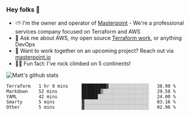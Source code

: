 

### Hey folks 👋

- ⛅️ I'm the owner and operator of [Masterpoint](https://masterpoint.io) - We're a professional services company focused on Terraform and AWS
- 💬 Ask me about AWS, my open source [Terraform work](https://github.com/masterpointio?q=terraform&type=&language=hcl), or anything DevOps
- 🔨 Want to work together on an upcoming project? Reach out via [masterpoint.io](https://masterpoint.io)
- 🧗‍♂️ Fun fact: I've rock climbed on 5 continents! 


![Matt's github stats](https://github-readme-stats.vercel.app/api?username=Gowiem&count_private=true&theme=cobalt&show_icons=true)

<!--START_SECTION:waka-->
```text
Terraform   1 hr 9 mins     █████████▓░░░░░░░░░░░░░░░   38.90 % 
Markdown    52 mins         ███████▒░░░░░░░░░░░░░░░░░   29.58 % 
YAML        42 mins         ██████░░░░░░░░░░░░░░░░░░░   24.00 % 
Smarty      5 mins          ▓░░░░░░░░░░░░░░░░░░░░░░░░   03.16 % 
Other       5 mins          ▓░░░░░░░░░░░░░░░░░░░░░░░░   02.96 % 
```
<!--END_SECTION:waka-->
